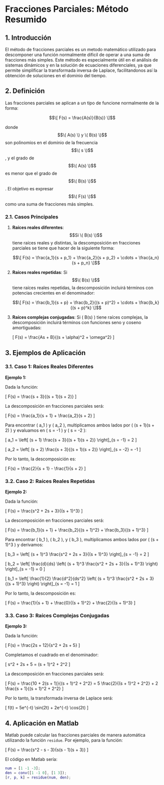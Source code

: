 # Fracciones Parciales: Método Resumido

## 1. Introducción
El método de fracciones parciales es un metodo matemático utilizado para descomponer una función normalmente dificil de operar a una suma de fracciones más simples. Este método es especialmente útil en el análisis de sistemas dinámicos y en la solución de ecuaciones diferenciales, ya que permite simplificar la transformada inversa de Laplace, facilitandonos así la obtención de soluciones en el dominio del tiempo.

## 2. Definición

Las fracciones parciales se aplican a un tipo de funcione normalmente de la forma:

$$\[ F(s) = \frac{A(s)}{B(s)} \]$$

donde $$\( A(s) \) y \( B(s) \)$$ son polinomios en el dominio de la frecuencia $$\( s \)$$, y el grado de $$\( A(s) \)$$ es menor que el grado de $$\( B(s) \)$$. El objetivo es expresar $$\( F(s) \)$$ como una suma de fracciones más simples.

### 2.1. Casos Principales

1. **Raíces reales diferentes**: $$Si \( B(s) \)$$ tiene raíces reales y distintas, la descomposición en fracciones parciales se tiene que hacer de la siguiente forma:

   $$\[ F(s) = \frac{a_1}{s + p_1} + \frac{a_2}{s + p_2} + \cdots + \frac{a_n}{s + p_n} \]$$

2. **Raíces reales repetidas**: Si $$\( B(s) \)$$ tiene raíces reales repetidas, la descomposición incluirá términos con potencias crecientes en el denominador:

   $$\[ F(s) = \frac{b_1}{s + p} + \frac{b_2}{(s + p)^2} + \cdots + \frac{b_k}{(s + p)^k} \]$$

3. **Raíces complejas conjugadas**: Si \( B(s) \) tiene raíces complejas, la descomposición incluirá términos con funciones seno y coseno amortiguadas:

   \[ F(s) = \frac{As + B}{(s + \alpha)^2 + \omega^2} \]

## 3. Ejemplos de Aplicación

### 3.1. Caso 1: Raíces Reales Diferentes

**Ejemplo 1:**

Dada la función:

\[ F(s) = \frac{s + 3}{(s + 1)(s + 2)} \]

La descomposición en fracciones parciales será:

\[ F(s) = \frac{a_1}{s + 1} + \frac{a_2}{s + 2} \]

Para encontrar \( a_1 \) y \( a_2 \), multiplicamos ambos lados por \( (s + 1)(s + 2) \) y evaluamos en \( s = -1 \) y \( s = -2 \):

\[ a_1 = \left[ (s + 1) \frac{s + 3}{(s + 1)(s + 2)} \right]_{s = -1} = 2 \]

\[ a_2 = \left[ (s + 2) \frac{s + 3}{(s + 1)(s + 2)} \right]_{s = -2} = -1 \]

Por lo tanto, la descomposición es:

\[ F(s) = \frac{2}{s + 1} - \frac{1}{s + 2} \]

### 3.2. Caso 2: Raíces Reales Repetidas

**Ejemplo 2:**

Dada la función:

\[ F(s) = \frac{s^2 + 2s + 3}{(s + 1)^3} \]

La descomposición en fracciones parciales será:

\[ F(s) = \frac{b_1}{s + 1} + \frac{b_2}{(s + 1)^2} + \frac{b_3}{(s + 1)^3} \]

Para encontrar \( b_1 \), \( b_2 \), y \( b_3 \), multiplicamos ambos lados por \( (s + 1)^3 \) y derivamos:

\[ b_3 = \left[ (s + 1)^3 \frac{s^2 + 2s + 3}{(s + 1)^3} \right]_{s = -1} = 2 \]

\[ b_2 = \left[ \frac{d}{ds} \left( (s + 1)^3 \frac{s^2 + 2s + 3}{(s + 1)^3} \right) \right]_{s = -1} = 0 \]

\[ b_1 = \left[ \frac{1}{2} \frac{d^2}{ds^2} \left( (s + 1)^3 \frac{s^2 + 2s + 3}{(s + 1)^3} \right) \right]_{s = -1} = 1 \]

Por lo tanto, la descomposición es:

\[ F(s) = \frac{1}{s + 1} + \frac{0}{(s + 1)^2} + \frac{2}{(s + 1)^3} \]

### 3.3. Caso 3: Raíces Complejas Conjugadas

**Ejemplo 3:**

Dada la función:

\[ F(s) = \frac{2s + 12}{s^2 + 2s + 5} \]

Completamos el cuadrado en el denominador:

\[ s^2 + 2s + 5 = (s + 1)^2 + 2^2 \]

La descomposición en fracciones parciales será:

\[ F(s) = \frac{10 + 2(s + 1)}{(s + 1)^2 + 2^2} = 5 \frac{2}{(s + 1)^2 + 2^2} + 2 \frac{s + 1}{(s + 1)^2 + 2^2} \]

Por lo tanto, la transformada inversa de Laplace será:

\[ f(t) = 5e^{-t} \sin(2t) + 2e^{-t} \cos(2t) \]

## 4. Aplicación en Matlab

Matlab puede calcular las fracciones parciales de manera automática utilizando la función `residue`. Por ejemplo, para la función:

\[ F(s) = \frac{s^2 - s - 3}{s(s - 1)(s + 3)} \]

El código en Matlab sería:

```matlab
num = [1 -1 -3];
den = conv([1 -1 0], [1 3]);
[r, p, k] = residue(num, den);
